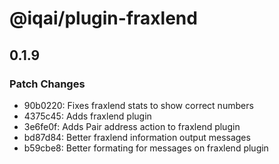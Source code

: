 # @iqai/plugin-fraxlend

## 0.1.9

### Patch Changes

- 90b0220: Fixes fraxlend stats to show correct numbers
- 4375c45: Adds fraxlend plugin
- 3e6fe0f: Adds Pair address action to fraxlend plugin
- bd87d84: Better fraxlend information output messages
- b59cbe8: Better formating for messages on fraxlend plugin
